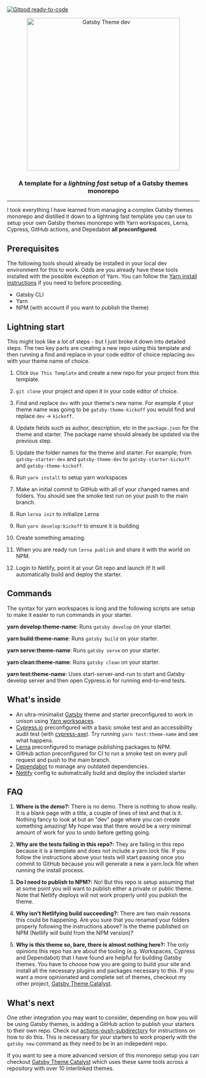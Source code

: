 [![Gitpod ready-to-code](https://img.shields.io/badge/Gitpod-ready--to--code-blue?logo=gitpod)](https://gitpod.io/#https://github.com/attawayinc/gatsby-template)

<p align="center">
    <img alt="Gatsby Theme dev" src="https://www.erichowey.dev/images/dev-logo.png" width="400" />
</p>

<h3 align="center">A template for a <i>lightning fast</i> setup of a Gatsby themes monorepo</h3>

<hr/>

I took everything I have learned from managing a complex Gatsby themes monorepo and distilled it down to a lightning fast template you can use to setup your own Gatsby themes monorepo with Yarn workspaces, Lerna, Cypress, GitHub actions, and Depedabot **all preconfigured**.

## Prerequisites

The following tools should already be installed in your local dev environment for this to work. Odds are you already have these tools installed with the possible exception of Yarn. You can follow the [Yarn install instructions](https://classic.yarnpkg.com/en/docs/install/) if you need to before proceeding.

- Gatsby CLI
- Yarn
- NPM (with account if you want to publish the theme)

## Lightning start

This might look like a lot of steps - but I just broke it down into detailed steps. The two key parts are creating a new repo using this template and then running a find and replace in your code editor of choice replacing `dev` with your theme name of choice.

1. Click `Use This Template` and create a new repo for your project from this template.

1. `git clone` your project and open it in your code editor of choice.

1. Find and replace `dev` with your theme's new name. For example if your theme name was going to be `gatsby-theme-kickoff` you would find and replace `dev` -> `kickoff`.

1. Update fields such as author, description, etc in the `package.json` for the theme and starter. The package name should already be updated via the previous step.

1. Update the folder names for the theme and starter. For example; from `gatsby-starter-dev` and `gatsby-theme-dev` to `gatsby-starter-kickoff` and `gatsby-theme-kickoff`.

1. Run `yarn install` to setup yarn workspaces

1. Make an initial commit to GitHub with all of your changed names and folders. You should see the smoke test run on your push to the main branch.

1. Run `lerna init` to initialize Lerna

1. Run `yarn develop:kickoff` to ensure it is building

1. Create something amazing.

1. When you are ready run `lerna publish` and share it with the world on NPM.

1. Login to Netlify, point it at your Git repo and launch it! It will automatically build and deploy the starter.

## Commands

The syntax for yarn workspaces is long and the following scripts are setup to make it easier to run commands in your starter.

**yarn develop:theme-name**: Runs `gatsby develop` on your starter.

**yarn build:theme-name**: Runs `gatsby build` on your starter.

**yarn serve:theme-name**: Runs `gatsby serve` on your starter.

**yarn clean:theme-name**: Runs `gatsby clean` on your starter.

**yarn test:theme-name**: Uses start-server-and-run to start and Gatsby develop server and then open Cypress.io for running end-to-end tests.

## What's inside

- An ultra-minimalist [Gatsby](https://www.gatsbyjs.com/) theme and starter preconfigured to work in unison using [Yarn workspaces](https://classic.yarnpkg.com/en/docs/workspaces/).
- [Cypress.io](https://www.cypress.io/) preconfigured with a basic smoke test and an accessibility audit test (with [cypress-axe](https://github.com/avanslaars/cypress-axe)). Try running `yarn test:theme-name` and see what happens.
- [Lerna](https://github.com/lerna/lerna) preconfigured to manage publishing packages to NPM.
- GitHub action preconfigured for CI to run a smoke test on every pull request and push to the main branch.
- [Dependabot](https://docs.github.com/en/github/administering-a-repository/keeping-your-dependencies-updated-automatically) to manage any outdated dependencies.
- [Netlify](https://www.netlify.com/) config to automatically build and deploy the included starter

## FAQ

1. **Where is the demo?:** There is no demo. There is nothing to show really. It is a blank page with a title, a couple of lines of text and that is it. Nothing fancy to look at but an "dev" page where you can create something amazing! My hope was that there would be a _very_ minimal amount of work for you to undo before getting going.

1. **Why are the tests failing in this repo?:** They are failing in this repo because it is a template and does not include a yarn.lock file. If you follow the instructions above your tests will start passing once you commit to GitHub because you will generate a new a yarn.lock file when running the install process.

1. **Do I need to publish to NPM?:** No! But this repo is setup assuming that at some point you will want to publish either a private or public theme. Note that Netlify deploys will not work properly until you publish the theme.

1. **Why isn't Netlifying build succeeding?:** There are two main reasons this could be happening. Are you sure that you renamed your folders properly following the instructions above? Is the theme published on NPM (Netlify will build from the NPM version)?

1. **Why is this theme so, bare, there is almost nothing here?:** The only opinions this repo has are about the tooling (e.g. Workspaces, Cypress and Dependabot) that I have found are helpful for building Gatsby themes. You have to choose how you are going to build your site and install all the necessary plugins and packages necessary to this. If you want a more opinionated and complete set of themes, checkout my other project, [Gatsby Theme Catalyst](https://github.com/ehowey/gatsby-theme-catalyst).

## What's next

One other integration you may want to consider, depending on how you will be using Gatsby themes, is adding a GitHub action to publish your starters to their own repo. Check out [actions-push-subdirectory](https://github.com/johno/actions-push-subdirectories) for instructions on how to do this. This is necessary for your starters to work properly with the `gatsby new` command as they need to be in an indepedent repo.

If you want to see a more advanced version of this monorepo setup you can checkout [Gatsby Theme Catalyst](https://github.com/ehowey/gatsby-theme-catalyst) which uses these same tools across a repository with over 10 interlinked themes.
